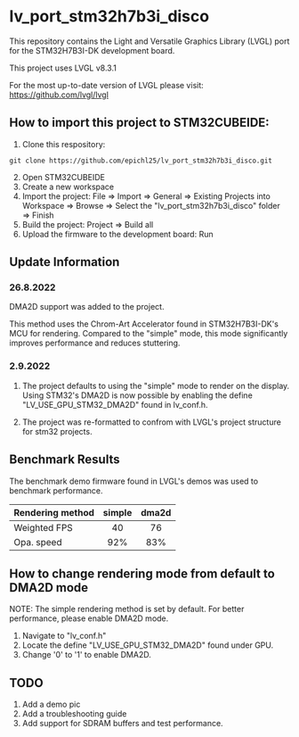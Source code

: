 # lv_port_stm32h7b3i_disco

This repository contains the Light and Versatile Graphics Library (LVGL) port for the STM32H7B3I-DK development board. 

This project uses LVGL v8.3.1

For the most up-to-date version of LVGL please visit: https://github.com/lvgl/lvgl


## How to import this project to STM32CUBEIDE:
1. Clone this respository: 
```
git clone https://github.com/epichl25/lv_port_stm32h7b3i_disco.git
```
2. Open STM32CUBEIDE
3. Create a new workspace
4. Import the project: File => Import => General => Existing Projects into Workspace => Browse => Select the "lv_port_stm32h7b3i_disco" folder => Finish
5. Build the project: Project => Build all
6. Upload the firmware to the development board: Run


## Update Information

### 26.8.2022
DMA2D support was added to the project.

This method uses the Chrom-Art Accelerator found in STM32H7B3I-DK's MCU for rendering. Compared to the "simple" mode, this mode significantly improves performance and reduces stuttering.

### 2.9.2022
1. The project defaults to using the "simple" mode to render on the display. Using STM32's DMA2D is now possible by enabling the define "LV_USE_GPU_STM32_DMA2D" found in lv_conf.h.

2. The project was re-formatted to confrom with LVGL's project structure for stm32 projects.

## Benchmark Results

The benchmark demo firmware found in LVGL's demos was used to benchmark performance.

| Rendering method | simple | dma2d |
| :---             |  :---: | :---: |
| Weighted FPS     |   40   |  76   |
| Opa. speed       |   92%  |  83%  |


## How to change rendering mode from default to DMA2D mode
NOTE: The simple rendering method is set by default. For better performance, please enable DMA2D mode.
1. Navigate to "lv_conf.h" 
2. Locate the define "LV_USE_GPU_STM32_DMA2D" found under GPU.
3. Change '0' to '1' to enable DMA2D.  

## TODO
1. Add a demo pic
2. Add a troubleshooting guide
3. Add support for SDRAM buffers and test performance.

